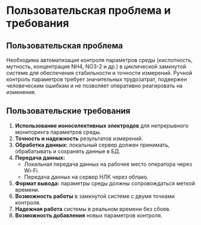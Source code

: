 # Пользовательская проблема и требования

## Пользовательская проблема

Необходима автоматизация контроля параметров среды (кислотность, мутность, концентрация NH4, NO3-2 и др.) в циклической замкнутой системе для обеспечения стабильности и точности измерений. Ручной контроль параметров требует значительных трудозатрат, подвержен человеческим ошибкам и не позволяет оперативно реагировать на изменения.

## Пользовательские требования

1. **Использование ионоселективных электродов** для непрерывного мониторинга параметров среды.
2. **Точность и надежность** результатов измерений.
3. **Обработка данных:** локальный сервер должен принимать, обрабатывать и сохранять данные в БД.
4. **Передача данных:**
   - Локальная передача данных на рабочее место оператора через Wi-Fi.
   - Передача данных на сервер НЛК через облако.
5. **Формат вывода:** параметры среды должны сопровождаться меткой времени.
6. **Возможность работы** в замкнутой системе с двумя точками контроля.
7. **Надежная работа** системы в реальном времени без сбоев.
8. **Возможность добавления** новых параметров контроля.
